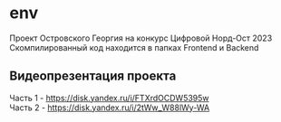 # env
Проект Островского Георгия на конкурс Цифровой Норд-Ост 2023  
Скомпилированный код находится в папках Frontend и Backend  
## Видеопрезентация проекта
Часть 1 - https://disk.yandex.ru/i/FTXrdOCDW5395w  
Часть 2 - https://disk.yandex.ru/i/2tWw_W88lWy-WA  
